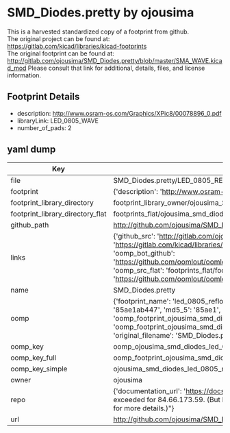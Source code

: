 # SMD_Diodes.pretty by ojousima  
This is a harvested standardized copy of a footprint from github.  
The original project can be found at:  
https://gitlab.com/kicad/libraries/kicad-footprints  
The original footprint can be found at:
http://gitlab.com/ojousima/SMD_Diodes.pretty/blob/master/SMA_WAVE.kicad_mod
Please consult that link for additional, details, files, and license information.  
## Footprint Details
* description: http://www.osram-os.com/Graphics/XPic8/00078896_0.pdf  
* libraryLink: LED_0805_WAVE  
* number_of_pads: 2  
## yaml dump  
| Key | Value |  
| --- | --- |  
| file | SMD_Diodes.pretty/LED_0805_REFLOW.kicad_mod |  
| footprint | {'description': 'http://www.osram-os.com/Graphics/XPic8/00078896_0.pdf', 'libraryLink': 'LED_0805_WAVE', 'number_of_pads': 2} |  
| footprint_library_directory | footprint_library_owner/ojousima_SMD_Diodes.pretty |  
| footprint_library_directory_flat | footprints_flat/ojousima_smd_diodes_led_0805_reflow/working |  
| github_path | http://github.com/ojousima/SMD_Diodes.pretty/blob/master/LED_0805_REFLOW.kicad_mod |  
| links | {'github_src': 'http://gitlab.com/ojousima/SMD_Diodes.pretty/blob/master/SMA_WAVE.kicad_mod', 'github_src_repo': 'https://gitlab.com/kicad/libraries/kicad-footprints', 'oomp_bot': 'footprints/ojousima_smd_diodes_led_0805_reflow/working', 'oomp_bot_github': 'https://github.com/oomlout/oomlout_oomp_footprint_bot/tree/main/footprints/ojousima_smd_diodes_led_0805_reflow/working', 'oomp_src_flat': 'footprints_flat/footprints_flat/ojousima_smd_diodes_led_0805_reflow/working', 'oomp_src_flat_github': 'https://github.com/oomlout/oomlout_oomp_footprint_src/tree/main/footprints_flat/ojousima_smd_diodes_led_0805_reflow/working'} |  
| name | SMD_Diodes.pretty |  
| oomp | {'footprint_name': 'led_0805_reflow', 'library_name': 'smd_diodes', 'md5': '85ae1ab447b0f94743aaafb337d72dbe', 'md5_10': '85ae1ab447', 'md5_5': '85ae1', 'md5_6': '85ae1a', 'oomp_key': 'oomp_ojousima_smd_diodes_led_0805_reflow', 'oomp_key_extra': 'oomp_footprint_ojousima_smd_diodes_led_0805_reflow', 'oomp_key_full': 'oomp_footprint_ojousima_smd_diodes_led_0805_reflow_85ae1a', 'oomp_key_simple': 'ojousima_smd_diodes_led_0805_reflow', 'original_filename': 'SMD_Diodes.pretty/LED_0805_REFLOW.kicad_mod', 'owner_name': 'ojousima'} |  
| oomp_key | oomp_ojousima_smd_diodes_led_0805_reflow |  
| oomp_key_full | oomp_footprint_ojousima_smd_diodes_led_0805_reflow |  
| oomp_key_simple | ojousima_smd_diodes_led_0805_reflow |  
| owner | ojousima |  
| repo | {'documentation_url': 'https://docs.github.com/rest/overview/resources-in-the-rest-api#rate-limiting', 'message': "API rate limit exceeded for 84.66.173.59. (But here's the good news: Authenticated requests get a higher rate limit. Check out the documentation for more details.)"} |  
| url | http://github.com/ojousima/SMD_Diodes.pretty |  

